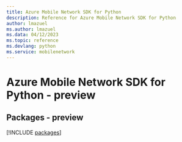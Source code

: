```yaml
---
title: Azure Mobile Network SDK for Python
description: Reference for Azure Mobile Network SDK for Python
author: lmazuel
ms.author: lmazuel
ms.data: 04/12/2023
ms.topic: reference
ms.devlang: python
ms.service: mobilenetwork
---
```

# Azure Mobile Network SDK for Python - preview
## Packages - preview
[!INCLUDE [packages](mobile-network-index.md)]